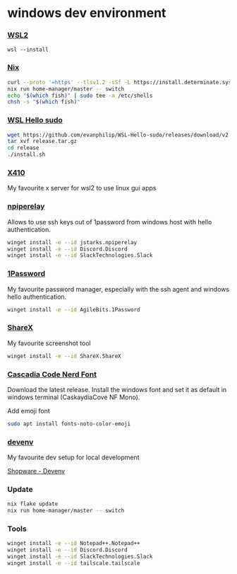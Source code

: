 # windows dev environment

### [WSL2](https://learn.microsoft.com/en-us/windows/wsl/install)
```
wsl --install
```

### [Nix](https://nixos.org/download#nix-install-windows)
```bash
curl --proto '=https' --tlsv1.2 -sSf -L https://install.determinate.systems/nix | sh -s -- install
nix run home-manager/master -- switch
echo "$(which fish)" | sudo tee -a /etc/shells
chsh -s "$(which fish)"
```

### [WSL Hello sudo](https://github.com/nullpo-head/WSL-Hello-sudo)
```bash
wget https://github.com/evanphilip/WSL-Hello-sudo/releases/download/v2.1.0/release.tar.gz
tar xvf release.tar.gz
cd release
./install.sh
```

### [X410](https://x410.dev/)
My favourite x server for wsl2 to use linux gui apps

### [npiperelay](https://github.com/jstarks/npiperelay)
Allows to use ssh keys out of 1password from windows host with hello authentication.
```bash
winget install -e --id jstarks.npiperelay
winget install -e --id Discord.Discord
winget install -e --id SlackTechnologies.Slack
```

### [1Password](https://1password.com/downloads/windows/)
My favourite password manager, especially with the ssh agent and windows hello authentication.
```bash
winget install -e --id AgileBits.1Password
```

### [ShareX](https://github.com/ShareX/ShareX/releases)
My favourite screenshot tool
```bash
winget install -e --id ShareX.ShareX
```

### [Cascadia Code Nerd Font](https://github.com/ryanoasis/nerd-fonts/releases/)
Download the latest release. Install the windows font and set it as default in windows terminal (CaskaydiaCove NF Mono).

Add emoji font
```bash
sudo apt install fonts-noto-color-emoji
```

### [devenv](https://devenv.sh/)
My favourite dev setup for local development

[Shopware - Devenv](https://developer.shopware.com/docs/guides/installation/devenv)


### Update
```bash
nix flake update
nix run home-manager/master -- switch
```

### Tools
```bash
winget install -e --id Notepad++.Notepad++
winget install -e --id Discord.Discord
winget install -e --id SlackTechnologies.Slack
winget install -e --id tailscale.tailscale
```